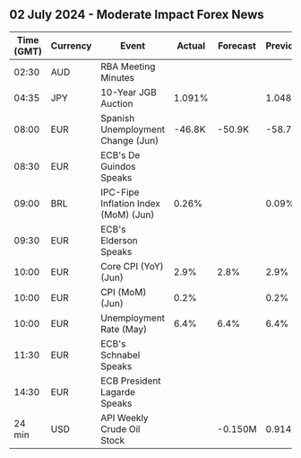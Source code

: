 ## 02 July 2024 - Moderate Impact Forex News

| Time (GMT) | Currency | Event | Actual | Forecast | Previous |
|------|----------|-------|--------|----------|----------|
| 02:30 | AUD | RBA Meeting Minutes |  |  |  |
| 04:35 | JPY | 10-Year JGB Auction | 1.091% |  | 1.048% |
| 08:00 | EUR | Spanish Unemployment Change (Jun) | -46.8K | -50.9K | -58.7K |
| 08:30 | EUR | ECB's De Guindos Speaks |  |  |  |
| 09:00 | BRL | IPC-Fipe Inflation Index (MoM) (Jun) | 0.26% |  | 0.09% |
| 09:30 | EUR | ECB's Elderson Speaks |  |  |  |
| 10:00 | EUR | Core CPI (YoY) (Jun) | 2.9% | 2.8% | 2.9% |
| 10:00 | EUR | CPI (MoM) (Jun) | 0.2% |  | 0.2% |
| 10:00 | EUR | Unemployment Rate (May) | 6.4% | 6.4% | 6.4% |
| 11:30 | EUR | ECB's Schnabel Speaks |  |  |  |
| 14:30 | EUR | ECB President Lagarde Speaks |  |  |  |
| 24 min | USD | API Weekly Crude Oil Stock |  | -0.150M | 0.914M |
